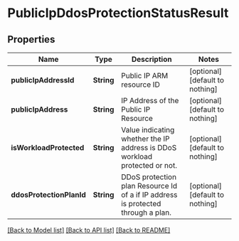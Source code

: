 # PublicIpDdosProtectionStatusResult


## Properties
Name | Type | Description | Notes
------------ | ------------- | ------------- | -------------
**publicIpAddressId** | **String** | Public IP ARM resource ID | [optional] [default to nothing]
**publicIpAddress** | **String** | IP Address of the Public IP Resource | [optional] [default to nothing]
**isWorkloadProtected** | **String** | Value indicating whether the IP address is DDoS workload protected or not. | [optional] [default to nothing]
**ddosProtectionPlanId** | **String** |  DDoS protection plan Resource Id of a if IP address is protected through a plan. | [optional] [default to nothing]


[[Back to Model list]](../README.md#models) [[Back to API list]](../README.md#api-endpoints) [[Back to README]](../README.md)


